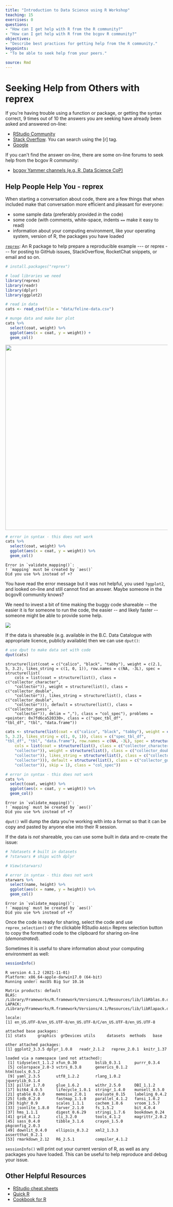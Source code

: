 ```yaml
---
title: "Introduction to Data Science using R Workshop"
teaching: 15
exercises: 0
questions:
- "How can I get help with R from the R community?"
- "How can I get help with R from the bcgov R community?"
objectives:
- "Describe best practices for getting help from the R community."
keypoints:
- "To be able to seek help from your peers."

source: Rmd
---
```




# Seeking Help from Others with reprex

If you're having trouble using a function or package, or getting the syntax correct, 9 times out of 10 the answers you are seeking have already been asked and answered on-line:

- [RStudio Community](https://community.rstudio.com/)
- [Stack Overflow](http://stackoverflow.com/). You can search using the [r] tag.
- [Google](https://www.google.ca/)

If you can't find the answer on-line, there are some on-line forums to seek help from the bcgov R community:

- [bcgov Yammer channels (e.g. R, Data Science CoP)](https://www.yammer.com/gov.bc.ca)



## Help People Help You - reprex

When starting a conversation about code, there are a few things that when included make that conversation more efficient and pleasant for everyone:

- some sample data (preferably provided _in_ the code)
- some code (with comments, white-space, indents `==` make it easy to read)
- information about your computing environment, like your operating system, version of R, the packages you have loaded


[`reprex`](https://reprex.tidyverse.org/index.html): An R package to help prepare a reproducible example --- or reprex --- for posting to GitHub issues, StackOverflow, RocketChat snippets, or email and so on.



```r
# install.packages("reprex")

# load libraries we need
library(reprex)
library(readr)
library(dplyr)
library(ggplot2)

# read in data
cats <- read_csv(file = "data/feline-data.csv")

# munge data and make bar plot
cats %>% 
  select(coat, weight) %>% 
  ggplot(aes(x = coat, y = weight)) +  
  geom_col()
```

<img src="fig/rmd-12-reprex-demo1-1.png" width="576" style="display: block; margin: auto;" />

```r
# error in syntax - this does not work
cats %>% 
  select(coat, weight) %>% 
  ggplot(aes(x = coat, y = weight)) %>%   
  geom_col()
```

```
Error in `validate_mapping()`:
! `mapping` must be created by `aes()`
Did you use %>% instead of +?
```

You have read the error message but it was not helpful, you used `?ggplot2`, and looked on-line and still cannot find an answer. Maybe someone in the bcgovR community knows? 

We need to invest a bit of time making the buggy code shareable -- the easier it is for someone to run the code, the easier -- and likely faster -- someone might be able to provide some help. 

![](fig/help-me-help-you.png)


If the data is shareable (e.g. available in the B.C. Data Catalogue with appropriate licence, publicly available) then we can use `dput()`:


```r
# use dput to make data set with code
dput(cats)
```

```
structure(list(coat = c("calico", "black", "tabby"), weight = c(2.1, 
5, 3.2), likes_string = c(1, 0, 1)), row.names = c(NA, -3L), spec = structure(list(
    cols = list(coat = structure(list(), class = c("collector_character", 
    "collector")), weight = structure(list(), class = c("collector_double", 
    "collector")), likes_string = structure(list(), class = c("collector_double", 
    "collector"))), default = structure(list(), class = c("collector_guess", 
    "collector")), delim = ","), class = "col_spec"), problems = <pointer: 0x7fd6ca520330>, class = c("spec_tbl_df", 
"tbl_df", "tbl", "data.frame"))
```

```r
cats <- structure(list(coat = c("calico", "black", "tabby"), weight = c(2.1, 
5, 3.2), likes_string = c(1, 0, 1)), class = c("spec_tbl_df", 
"tbl_df", "tbl", "data.frame"), row.names = c(NA, -3L), spec = structure(list(
    cols = list(coat = structure(list(), class = c("collector_character", 
    "collector")), weight = structure(list(), class = c("collector_double", 
    "collector")), likes_string = structure(list(), class = c("collector_double", 
    "collector"))), default = structure(list(), class = c("collector_guess", 
    "collector")), skip = 1), class = "col_spec"))

# error in syntax - this does not work
cats %>% 
  select(coat, weight) %>% 
  ggplot(aes(x = coat, y = weight)) %>%  
  geom_col()
```

```
Error in `validate_mapping()`:
! `mapping` must be created by `aes()`
Did you use %>% instead of +?
```

`dput()` will dump the data you're working with into a format so that it can
be copy and pasted by anyone else into their R session.

If the data is _*not*_ shareable, you can use some built in data and re-create the issue:


```r
# ?datasets # built in datasets
# ?starwars # ships with dplyr

# View(starwars)

# error in syntax - this does not work
starwars %>% 
  select(name, height) %>% 
  ggplot(aes(x = name, y = height)) %>%  
  geom_col()
```

```
Error in `validate_mapping()`:
! `mapping` must be created by `aes()`
Did you use %>% instead of +?
```

Once the code is ready for sharing, select the code and use `reprex_selection()` or the clickable RStudio `Addin` Reprex selection button to copy the formatted code to the clipboard for sharing on-line (_demonstrated_).


Sometimes it is useful to share information about your computing environment as well:


```r
sessionInfo()
```

```
R version 4.1.2 (2021-11-01)
Platform: x86_64-apple-darwin17.0 (64-bit)
Running under: macOS Big Sur 10.16

Matrix products: default
BLAS:   /Library/Frameworks/R.framework/Versions/4.1/Resources/lib/libRblas.0.dylib
LAPACK: /Library/Frameworks/R.framework/Versions/4.1/Resources/lib/libRlapack.dylib

locale:
[1] en_US.UTF-8/en_US.UTF-8/en_US.UTF-8/C/en_US.UTF-8/en_US.UTF-8

attached base packages:
[1] stats     graphics  grDevices utils     datasets  methods   base     

other attached packages:
[1] ggplot2_3.3.5 dplyr_1.0.8   readr_2.1.2   reprex_2.0.1  knitr_1.37   

loaded via a namespace (and not attached):
 [1] tidyselect_1.1.2 xfun_0.30        bslib_0.3.1      purrr_0.3.4     
 [5] colorspace_2.0-3 vctrs_0.3.8      generics_0.1.2   htmltools_0.5.2 
 [9] yaml_2.3.5       utf8_1.2.2       rlang_1.0.2      jquerylib_0.1.4 
[13] pillar_1.7.0     glue_1.6.2       withr_2.5.0      DBI_1.1.2       
[17] bit64_4.0.5      lifecycle_1.0.1  stringr_1.4.0    munsell_0.5.0   
[21] gtable_0.3.0     memoise_2.0.1    evaluate_0.15    labeling_0.4.2  
[25] tzdb_0.2.0       fastmap_1.1.0    parallel_4.1.2   fansi_1.0.2     
[29] highr_0.9        scales_1.1.1     cachem_1.0.6     vroom_1.5.7     
[33] jsonlite_1.8.0   farver_2.1.0     fs_1.5.2         bit_4.0.4       
[37] hms_1.1.1        digest_0.6.29    stringi_1.7.6    bookdown_0.24   
[41] grid_4.1.2       cli_3.2.0        tools_4.1.2      magrittr_2.0.2  
[45] sass_0.4.0       tibble_3.1.6     crayon_1.5.0     pkgconfig_2.0.3 
[49] downlit_0.4.0    ellipsis_0.3.2   xml2_1.3.3       assertthat_0.2.1
[53] rmarkdown_2.12   R6_2.5.1         compiler_4.1.2  
```

`sessionInfo()` will print out your current version of R, as well as any packages you
have loaded. This can be useful to help reproduce and debug
your issue.


## Other Helpful Resources

* [RStudio cheat sheets](http://www.rstudio.com/resources/cheatsheets/)
* [Quick R](http://www.statmethods.net/)
* [Cookbook for R](http://www.cookbook-r.com/)

